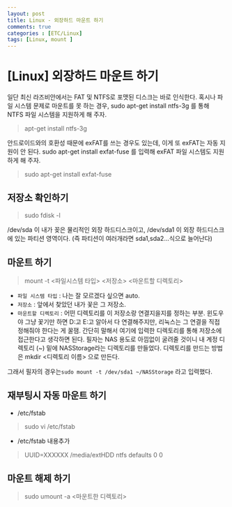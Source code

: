 ```yaml
---
layout: post
title: Linux - 외장하드 마운트 하기
comments: true
categories : [ETC/Linux]
tags: [Linux, mount ]
---
```


# [Linux] 외장하드 마운트 하기

일단 최신 라즈비안에서는 FAT 및 NTFS로 포맷된 디스크는 바로 인식한다.
혹시나 파일 시스템 문제로 마운트를 못 하는 경우, sudo apt-get install ntfs-3g 를 통해 NTFS 파일 시스템을 지원하게 해 주자.

>  apt-get install ntfs-3g

안드로이드와의 호환성 때문에 exFAT를 쓰는 경우도 있는데, 이게 또 exFAT는 자동 지원이 안 된다. sudo apt-get install exfat-fuse 를 입력해 exFAT 파일 시스템도 지원하게 해 주자.

> sudo apt-get install exfat-fuse


## 저장소 확인하기
 > sudo fdisk -l 
 
/dev/sda   이 내가 꽂은 물리적인 외장 하드디스크이고,
/dev/sda1 이 외장 하드디스크에 있는 파티션 영역이다. (즉 파티션이 여러개라면 sda1,sda2...식으로 늘어난다)

## 마운트 하기

> mount -t <파일시스템 타입> <저장소> <마운트할 디렉토리>

* `파일 시스템 타입` : 나는 잘 모르겠다 싶으면 auto.
* `저장소` : 앞에서 찾았던 내가 꽃은 그 저장소.
* `마운트할 디렉토리` : 어떤 디렉토리를 이 저장소랑 연결지을지를 정하는 부분. 윈도우야 그냥 꽃기만 하면 D:고 E:고 알아서 다 연결해주지만, 리눅스는 그 연결을 직접 정해줘야 한다는 게 꿀잼. 간단히 말해서 여기에 입력한 디렉토리를 통해 저장소에 접근한다고 생각하면 된다. 필자는 NAS 용도로 아낌없이 굴려줄 것이니 내 계정 디렉토리 (~) 밑에 NASStorage라는 디렉토리를 만들었다. 디렉토리를 만드는 방법은 mkdir <디렉토리 이름> 으로 만든다.

그래서 필자의 경우는`sudo mount -t /dev/sda1 ~/NASStorage` 라고 입력했다. 

## 재부팅시 자동 마운트 하기

* /etc/fstab
> sudo vi /etc/fstab 

* /etc/fstab 내용추가 
> UUID=XXXXXX /media/extHDD ntfs defaults  0    0


## 마운트 해제 하기
> sudo umount -a <마운트한 디렉토리>

